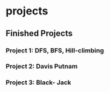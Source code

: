 # projects
## Finished Projects

### Project 1: DFS, BFS, Hill-climbing
### Project 2: Davis Putnam
### Project 3: Black- Jack
